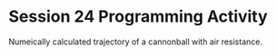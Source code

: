 # Session 24 Programming Activity

Numeically calculated trajectory of a cannonball with air resistance.  
